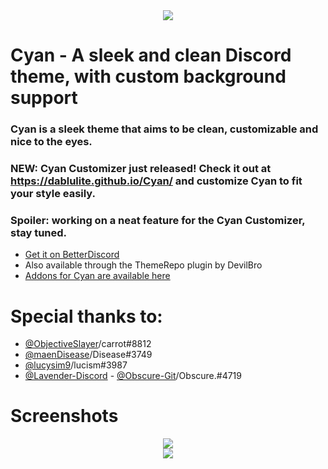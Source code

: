 <div align='center'>
<img src="https://github.com/DaBluLite/Cyan/blob/master/cyan-addon-banner.png?raw=true"/>
</div>

<h1 background="#ff0000">Cyan - A sleek and clean Discord theme, with custom background support</h1>

### Cyan is a sleek theme that aims to be clean, customizable and nice to the eyes.

### NEW: Cyan Customizer just released! Check it out at https://dablulite.github.io/Cyan/ and customize Cyan to fit your style easily.
### Spoiler: working on a neat feature for the Cyan Customizer, stay tuned.

- [Get it on BetterDiscord](https://betterdiscord.app/theme/Cyan)
- Also available through the ThemeRepo plugin by DevilBro
- [Addons for Cyan are available here](https://github.com/DaBluLite/Cyan/tree/master/Addons)

# Special thanks to:
* [@ObjectiveSlayer](https://github.com/ObjectiveSlayer)/carrot#8812
* [@maenDisease](https://github.com/maenDisease)/Disease#3749 
* [@lucysim9](https://github.com/lucysim9)/lucism#3987
* [@Lavender-Discord](https://github.com/Lavender-Discord) - [@Obscure-Git](https://github.com/Obscure-Git)/Obscure.#4719

# Screenshots
<div align='center'>
<img src="https://github.com/DaBluLite/Cyan/blob/master/screenshots/cyan-screenshot-1.png?raw=true"/>
</div>
<div align='center'>
<img src="https://github.com/DaBluLite/Cyan/blob/master/screenshots/cyan-screenshot-2.png?raw=true"/>
</div>
